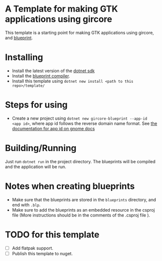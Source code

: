 # A Template for making GTK applications using gircore

This template is a starting point for making GTK applications using gircore,
and [blueprint](https://jwestman.pages.gitlab.gnome.org/blueprint-compiler/index.html).

# Installing

- Install the latest version of the [dotnet sdk](https://dotnet.microsoft.com/en-us/download)
- Install the [blueprint compiler](https://jwestman.pages.gitlab.gnome.org/blueprint-compiler/index.html).
- Install this template using `dotnet new install <path to this repo>/template/`

# Steps for using

- Create a new project using `dotnet new gircore-blueprint --app-id <app id>`, where app id follows the reverse domain name format. See [the documentation for app id on gnome docs](https://developer.gnome.org/documentation/tutorials/application-id.html)

# Building/Running

Just run `dotnet run` in the project directory. The blueprints will be compiled and the application will be run.

# Notes when creating blueprints

- Make sure that the blueprints are stored in the `blueprints` directory, and end with `.blp`.
- Make sure to add the blueprints as an embedded resource in the csproj file (More instructions should be in the comments of the .csproj file ).

# TODO for this template

- [ ] Add flatpak support.
- [ ] Publish this template to nuget.
